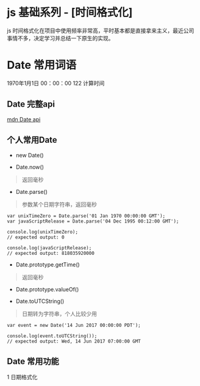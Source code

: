 # js 基础系列 - [时间格式化]

js 时间格式化在项目中使用频率非常高，平时基本都是直接拿来主义，最近公司事情不多，决定学习并总结一下原生的实现。

# Date 常用词语

1970年1月1日 00：00：00 122  计算时间

## Date 完整api

[mdn Date api](https://developer.mozilla.org/en-US/docs/Web/JavaScript/Reference/Global_Objects/Date)

## 个人常用Date

  
- new Date()  

- Date.now() 
> 返回毫秒

- Date.parse() 
> 参数某个日期字符串，返回毫秒

```
var unixTimeZero = Date.parse('01 Jan 1970 00:00:00 GMT');
var javaScriptRelease = Date.parse('04 Dec 1995 00:12:00 GMT');

console.log(unixTimeZero);
// expected output: 0

console.log(javaScriptRelease);
// expected output: 818035920000

```
- Date.prototype.getTime()
> 返回毫秒

- Date.prototype.valueOf()

- Date.toUTCString()

> 日期转为字符串，个人比较少用

```
var event = new Date('14 Jun 2017 00:00:00 PDT');

console.log(event.toUTCString());
// expected output: Wed, 14 Jun 2017 07:00:00 GMT
```


## Date 常用功能

1 日期格式化 